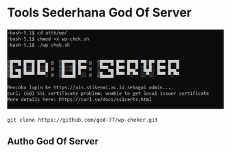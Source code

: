 <h1> Tools Sederhana God Of Server</h1>

![image](wp-chek.png)

```
git clone https://github.com/god-77/wp-cheker.git
```

## Autho God Of Server
